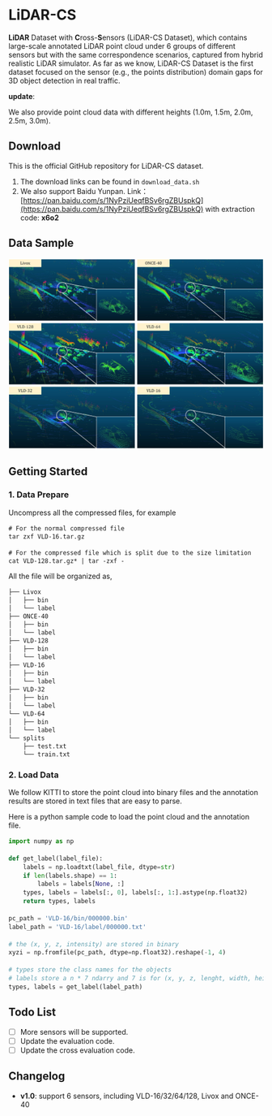 # LiDAR-CS

**LiDAR** Dataset with **C**ross-**S**ensors (LiDAR-CS Dataset), which contains large-scale annotated LiDAR point cloud under 6 groups of different sensors but with the same correspondence scenarios, captured from hybrid realistic LiDAR simulator. As far as we know, LiDAR-CS Dataset is the first dataset focused on the sensor (e.g., the points distribution) domain gaps for 3D object detection in real traffic.

**update**:

 We also provide point cloud data with different heights (1.0m, 1.5m, 2.0m, 2.5m, 3.0m).

## Download

This is the official GitHub repository for LiDAR-CS dataset. 

1. The download links can be found in `download_data.sh`
2. We also support Baidu Yunpan. Link：[https://pan.baidu.com/s/1NyPziUeqfBSv6rgZBUspkQ](https://pan.baidu.com/s/1NyPziUeqfBSv6rgZBUspkQ) with extraction code: **x6o2** 



## Data Sample

![sample](sample.jpg)

## Getting Started

### 1. Data Prepare

Uncompress all the compressed files, for example

```
# For the normal compressed file
tar zxf VLD-16.tar.gz

# For the compressed file which is split due to the size limitation
cat VLD-128.tar.gz* | tar -zxf -
```

All the file will be organized as,

```
├── Livox
│   ├── bin
│   └── label
├── ONCE-40
│   ├── bin
│   └── label
├── VLD-128
│   ├── bin
│   └── label
├── VLD-16
│   ├── bin
│   └── label
├── VLD-32
│   ├── bin
│   └── label
└── VLD-64
│   ├── bin
│   └── label
└── splits
    ├── test.txt
    └── train.txt
```
    
### 2. Load Data

We follow KITTI to store the point cloud into binary files and the annotation results are stored in text files that are easy to parse.

Here is a python sample code to load the point cloud and the annotation file. 

```python
import numpy as np

def get_label(label_file):
    labels = np.loadtxt(label_file, dtype=str)
    if len(labels.shape) == 1:
        labels = labels[None, :]
    types, labels = labels[:, 0], labels[:, 1:].astype(np.float32)
    return types, labels

pc_path = 'VLD-16/bin/000000.bin'
label_path = 'VLD-16/label/000000.txt'

# the (x, y, z, intensity) are stored in binary
xyzi = np.fromfile(pc_path, dtype=np.float32).reshape(-1, 4) 

# types store the class names for the objects
# labels store a n * 7 ndarry and 7 is for (x, y, z, lenght, width, height, angle) in LiDAR coordinate.
types, labels = get_label(label_path) 

```


## Todo List

- [ ] More sensors will be supported.
- [ ] Update the evaluation code.
- [ ] Update the cross evaluation code.

## Changelog

+ **v1.0**: support 6 sensors, including VLD-16/32/64/128, Livox and ONCE-40
